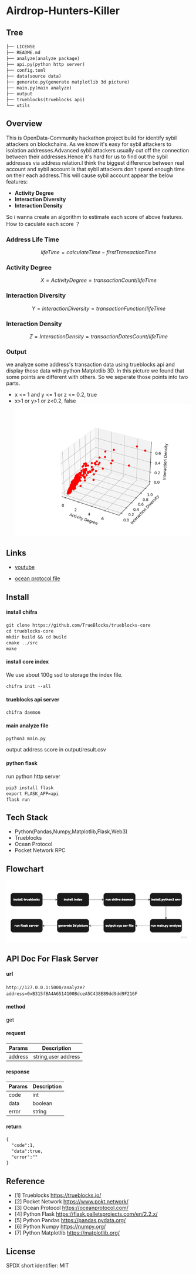 # Airdrop-Hunters-Killer

## Tree

```
├── LICENSE
├── README.md
├── analyze(analyze package)
├── api.py(python http server)
├── config.toml
├── data(source data)
├── generate.py(generate matplotlib 3d picture)
├── main.py(main analyze)
├── output
├── trueblocks(trueblocks api)
└── utils
```

## Overview

This is OpenData-Community hackathon project build for identify sybil attackers on blockchains. As we know it's easy for sybil attackers to isolation addresses.Advanced sybil attackers usually cut off the connection between their addresses.Hence it's hard for us to find out the sybil addresses via address relation.I think the biggest difference between real account and sybil account is that sybil attackers don't spend enough time on their each address.This will cause sybil account appear the below features:

- **Activity Degree**
- **Interaction Diversity**
- **Interaction Density**

So i wanna create an algorithm to estimate each score of above features. How to caculate each score ？

### Address Life Time

$$
lifeTime = calculateTime - firstTransactionTime
$$

### Activity Degree

$$
X = ActivityDegree = transactionCount/lifeTime
$$

### Interaction Diversity

$$
Y = InteractionDiversity = transactionFunction/lifeTime
$$

### Interaction Density

$$
Z = InteractionDensity = transactionDatesCount/lifeTime
$$

### Output

we analyze some address's transaction data using trueblocks api and display those data with python Matplotlib 3D. In this picture we found that some points are different with others. So we seperate those points into two parts.

- x <= 1 and y <= 1 or z <= 0.2, true
- x>1 or y>1 or z<0.2, false
  ![alt ""](output/result.png)

## Links

- [youtube](https://youtu.be/gsd_qRfhjuI)

- [ocean protocol file](https://market.oceanprotocol.com/asset/did:op:d0714e46ae0bf3f7c3488109d0bdd406f7f026ef5e99e9d25c4ce7ae61d7b572)

## Install

#### install chifra

```
git clone https://github.com/TrueBlocks/trueblocks-core
cd trueblocks-core
mkdir build && cd build
cmake ../src
make
```

#### install core index

We use about 100g ssd to storage the index file.

```
chifra init --all
```

#### trueblocks api server

```
chifra daemon
```

#### main analyze file

```
python3 main.py
```

output address score in output/result.csv

#### python flask

run python http server

```
pip3 install flask
export FLASK_APP=api
flask run
```

## Tech Stack

- Python(Pandas,Numpy,Matplotlib,Flask,Web3)
- Trueblocks
- Ocean Protocol
- Pocket Network RPC

## Flowchart

![alt ""](output/opendata.jpg)

## API Doc For Flask Server

#### url

`http://127.0.0.1:5000/analyze?address=0xB315fBA4A6514100BdceA5C438E89dd9dd9F216F`

#### method

get

#### request

| Params  | Description         |
| ------- | ------------------- |
| address | string,user address |

#### response

| Params | Description |
| ------ | ----------- |
| code   | int         |
| data   | boolean     |
| error  | string      |

#### return

```
{
  "code":1,
  "data":true,
  "error":""
}
```

## Reference

- [1] Trueblocks <https://trueblocks.io/>
- [2] Pocket Network <https://www.pokt.network/>
- [3] Ocean Protocol <https://oceanprotocol.com/>
- [4] Python Flask <https://flask.palletsprojects.com/en/2.2.x/>
- [5] Python Pandas <https://pandas.pydata.org/>
- [6] Python Numpy <https://numpy.org/>
- [7] Python Matplotlib <https://matplotlib.org/>

## License

SPDX short identifier: MIT

